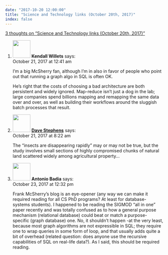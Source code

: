 ```yaml
---
date: "2017-10-20 12:00:00"
title: "Science and Technology links (October 20th, 2017)"
index: false
---
```


[3 thoughts on &ldquo;Science and Technology links (October 20th, 2017)&rdquo;](/lemire/blog/2017/10-20-science-and-technology-links-october-20th-2017)

<ol class="comment-list">
<li id="comment-289310" class="comment even thread-even depth-1">
<div class="comment-author vcard">
<img alt src="https://secure.gravatar.com/avatar/331059294e89906fef3d785f06820025?s=56&#038;d=mm&#038;r=g" srcset="https://secure.gravatar.com/avatar/331059294e89906fef3d785f06820025?s=112&#038;d=mm&#038;r=g 2x" class="avatar avatar-56 photo" height="56" width="56" decoding="async" /> <b class="fn">Kendall Willets</b> <span class="says">says:</span> </div>
<div class="comment-metadata"><time datetime="2017-10-21T00:41:52+00:00">October 21, 2017 at 12:41 am</time></a> </div>
<div class="comment-content">
<p>I&rsquo;m a big McSherry fan, although I&rsquo;m in also in favor of people who point out that running a graph algo in SQL is often OK. </p>
<p>He&rsquo;s right that the costs of choosing a bad architecture are both persistent and widely ignored. Map-reduce isn&rsquo;t just a dog in the lab; large companies spend billions mapping and remapping the same data over and over, as well as building their workflows around the sluggish batch processes that result.</p>
</div>
</li>
<li id="comment-289336" class="comment odd alt thread-odd thread-alt depth-1">
<div class="comment-author vcard">
<img alt src="https://secure.gravatar.com/avatar/172fc2c023bc7544756ae93e8ad2f958?s=56&#038;d=mm&#038;r=g" srcset="https://secure.gravatar.com/avatar/172fc2c023bc7544756ae93e8ad2f958?s=112&#038;d=mm&#038;r=g 2x" class="avatar avatar-56 photo" height="56" width="56" decoding="async" /> <b class="fn"><a href="http://www.caricaturesbydave.com" class="url" rel="ugc external nofollow">Dave Stephens</a></b> <span class="says">says:</span> </div>
<div class="comment-metadata"><time datetime="2017-10-21T08:22:42+00:00">October 21, 2017 at 8:22 am</time></a> </div>
<div class="comment-content">
<p>The &ldquo;insects are disappearing rapidly&rdquo; may or may not be true, but the study involves small sections of highly compromised chunks of natural land scattered widely among agricultural property&#8230;</p>
</div>
</li>
<li id="comment-289649" class="comment even thread-even depth-1">
<div class="comment-author vcard">
<img alt src="https://secure.gravatar.com/avatar/857401730f5ef504066a70df9b9fb9c3?s=56&#038;d=mm&#038;r=g" srcset="https://secure.gravatar.com/avatar/857401730f5ef504066a70df9b9fb9c3?s=112&#038;d=mm&#038;r=g 2x" class="avatar avatar-56 photo" height="56" width="56" loading="lazy" decoding="async" /> <b class="fn">Antonio Badia</b> <span class="says">says:</span> </div>
<div class="comment-metadata"><time datetime="2017-10-23T12:32:20+00:00">October 23, 2017 at 12:32 pm</time></a> </div>
<div class="comment-content">
<p>Frank McSherry&rsquo;s blog is an eye-opener (any way we can make it required reading for all CS PhD programs? At least for database-systems students). I happened to be reading the SIGMOD &ldquo;all in one&rdquo; paper recently and was totally confused as to how a general purpose mechanism (relational database) could beat or match a purpose-specific (graph database) one. No, it shouldn&rsquo;t happen -at the very least, because most graph algorithms are not expressible in SQL; they require one to wrap queries in some form of loop, and that usually adds quite a bit of overhead (related question: does anyone use the recursive capabilities of SQL on real-life data?). As I said, this should be required reading.</p>
</div>
</li>
</ol>

